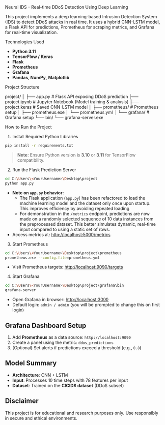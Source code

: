 Neural IDS – Real-time DDoS Detection Using Deep Learning

This project implements a deep learning-based Intrusion Detection System (IDS) to detect DDoS attacks in real time. It uses a hybrid CNN-LSTM model, a Flask API for predictions, Prometheus for scraping metrics, and Grafana for real-time visualization.

Technologies Used
- **Python 3.11**
- **TensorFlow / Keras**
- **Flask**
- **Prometheus**
- **Grafana**
- **Pandas**, **NumPy**, **Matplotlib**

 Project Structure

project/
│
├── app.py                # Flask API exposing DDoS prediction
├── project.ipynb         # Jupyter Notebook (Model training & analysis)
├── project.keras         # Saved CNN-LSTM model
│
├── prometheus/           # Prometheus setup
│   ├── prometheus.exe
│   └── prometheus.yml
│
└── grafana/              # Grafana setup
    └── bin/
        └── grafana-server.exe

 How to Run the Project

 1. Install Required Python Libraries
```bash
pip install -r requirements.txt
```
> **Note:** Ensure Python version is **3.10** or **3.11** for TensorFlow compatibility.

 2. Run the Flask Prediction Server
```bash
cd C:\Users\<YourUsername>\Desktop\project
python app.py
```
- **Note on `app.py` behavior:**
  - The Flask application (`app.py`) has been refactored to load the machine learning model and the dataset only once upon startup. This improves efficiency by avoiding repeated loading.
  - For demonstration in the `/metrics` endpoint, predictions are now made on a randomly selected sequence of 10 data instances from the preprocessed dataset. This better simulates dynamic, real-time input compared to using a static set of rows.
- Access metrics at: [http://localhost:5000/metrics](http://localhost:5000/metrics)


 3. Start Prometheus
```bash
cd C:\Users\<YourUsername>\Desktop\project\prometheus
prometheus.exe --config.file=prometheus.yml
```
- Visit Prometheus targets: [http://localhost:9090/targets](http://localhost:9090/targets)

 4. Start Grafana
```bash
cd C:\Users\<YourUsername>\Desktop\project\grafana\bin
grafana-server
```
- Open Grafana in browser: [http://localhost:3000](http://localhost:3000)
- Default login: `admin / admin` (you will be prompted to change this on first login)


## Grafana Dashboard Setup
1. Add **Prometheus** as a data source: `http://localhost:9090`
2. Create a panel using the metric: `ddos_predictions`
3. (Optional) Set alerts if predictions exceed a threshold (e.g., `0.8`)


## Model Summary
- **Architecture**: CNN + LSTM
- **Input**: Processes 10 time steps with 78 features per input
- **Dataset**: Trained on the **CICIDS dataset** (DDoS subset)



## Disclaimer
This project is for educational and research purposes only. Use responsibly in secure and ethical environments.
